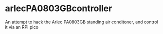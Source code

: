 # arlecPA0803GBcontroller
An attempt to hack the Arlec PA0803GB standing air conditoner, and control it via an RPI pico 
